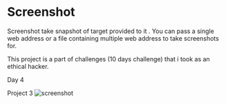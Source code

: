 # Screenshot
Screenshot take snapshot of target provided to it . You can pass a single web address or a file containing multiple web address to take screenshots for.

This project is a part of challenges (10 days challenge) that i took as an ethical hacker.

Day 4

Project 3
![screenshot](https://user-images.githubusercontent.com/83413793/116813590-085f0b00-ab72-11eb-925a-59f07118df58.png)

